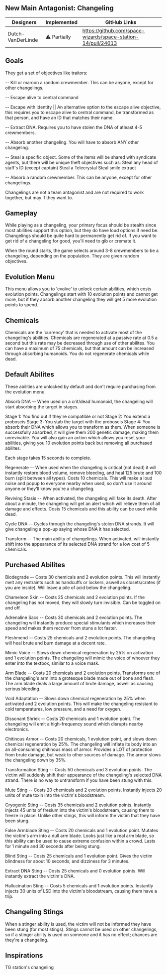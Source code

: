 ## New Main Antagonist: Changeling

| Designers | Implemented | GitHub Links |
|---|---|---|
| Dutch-VanDerLinde | :warning: Partially | https://github.com/space-wizards/space-station-14/pull/24013 |

## Goals

They get a set of objectives like traitors:

-- Kill or maroon a random crewmember. This can be anyone, except for other changelings.

-- Escape alive to central command

-- Escape with identity || An alternative option to the escape alive objective, this requires you to escape alive to central command, be transformed as that person, and have an ID that matches their name.

-- Extract DNA. Requires you to have stolen the DNA of atleast 4-5 crewmembers.

-- Absorb another changeling. You will have to absorb ANY other changeling.

-- Steal a specific object. Some of the items will be shared with syndicate agents, but there will be unique theft objectives such as:
Steal any head of staff's ID (except captain)
Steal a Telecrystal
Steal smile extract

-- Absorb a random crewmember. This can be anyone, except for other changelings.

Changelings are not a team antagonist and are not required to work together, but may if they want to.

## Gameplay
While playing as a changeling, your primary focus should be stealth since most abilities support this option, but they do have loud options if need be.
Changelings should be quite hard to permanently get rid of. If you want to get rid of a changeling for good, you'll need to gib or cremate it.

When the round starts, the game selects around 3-8 crewmembers to be a changeling, depending on the population. They are given random objectives.

## Evolution Menu
This menu allows you to 'evolve' to unlock certain abilities, which costs evolution points. Changelings start with 10 evolution points and cannot get more, but if they absorb another changeling they will get 5 more evolution points to spend.

## Chemicals
Chemicals are the 'currency' that is needed to activate most of the changeling's abilities. Chemicals are regenerated at a passive rate at 0.5 a second but this rate may be decreased through use of other abilites. You can have a maximum of 75 chemicals, but that amount can be increased through absorbing humanoids. You do not regenerate chemicals while dead.

## Default Abilites
These abilities are unlocked by default and don't require purchasing from the evolution menu.

Absorb DNA -- When used on a crit/dead humanoid, the changeling will start absorbing the target in stages.

Stage 1: You find out if they're compatible or not
Stage 2: You extend a proboscis
Stage 3: You stab the target with the proboscis
Stage 4: You absorb their DNA which allows you to transform as them. When someone is successfully absorbed, it will give them 200 genetic damage, making them unrevivable. You will also gain an action which allows you reset your abilities, giving you 10 evolution points back but removing all purchased abilites.

Each stage takes 15 seconds to complete.

Regenerate -- When used when the changeling is critical (not dead) it will instantly restore blood volume, remove bleeding, and heal 125 brute and 100 burn (split between all types). Costs 10 chemicals. This will make a loud noise and popup to everyone nearby when used, so don't use it around anyone or they'll know you're a changeling.

Reviving Stasis -- When activated, the changeling will fake its death. After about a minute, the changeling will get an alert which will relieve them of all damage and effects. Costs 15 chemicals and this ability can be used while dead.

Cycle DNA -- Cycles through the changeling's stolen DNA strands. It will give changeling a pop-up saying whose DNA it has selected.

Transform -- The main ability of changelings. When activated, will instantly shift into the appearance of its selected DNA strand for a low cost of 5 chemicals.

## Purchased Abilites
Biodegrade -- Costs 30 chemicals and 2 evolution points. This will instantly melt any restraints such as handcuffs or lockers, aswell as closets/crates (if you are inside). Will leave a pile of acid below the changeling.

Chameleon Skin -- Costs 25 chemicals and 2 evolution points. If the changeling has not moved, they will slowly turn invisible. Can be toggled on and off.

Adrenaline Sacs -- Costs 30 chemicals and 2 evolution points. The changeling will instantly produce special stimulants which increases their speed and makes them recover from stuns a lot faster.

Fleshmend -- Costs 25 chemicals and 2 evolution points. The changeling will heal brute and burn damage at a decent rate.

Mimic Voice -- Slows down chemical regeneration by 25% on activation and 1 evolution points. The changeling will mimic the voice of whoever they enter into the textbox, similar to a voice mask.

Arm Blade -- Costs 20 chemicals and 2 evolution points. Transforms one of the changeling's arm into a grotesque blade made out of bone and flesh. The arm blade deals a large amount of brute damage, aswell as causing serious bleeding.

Void Adaptation	-- Slows down chemical regeneration by 25% when activated and 2 evolution points. This will make the changeling resistant to cold temperatures, low pressure, and a need for oxygen.

Dissonant Shriek -- Costs 20 chemicals and 1 evolution point. The changeling will emit a high-frequency sound which disrupts nearby electronics.

Chitinous Armor	-- Costs 20 chemicals, 1 evolution point, and slows down chemical regeneration by 25%. The changeling will inflate its body into an an all-consuming chitinous mass of armor. Provides a LOT of protection from brute damage, but weak to other sources of damage. The armor slows the changeling down by 35%.

Transformation Sting -- Costs 50 chemicals and 3 evolution points. The victim will suddenly shift their appearance of the changeling's selected DNA strand. There is no way to untransform if you have been stung with this.

Mute Sting -- Costs 20 chemicals and 2 evolution points. Instantly injects 20 units of mute toxin into the victim's bloodstream.

Cryogenic Sting	-- Costs 35 chemicals and 2 evolution points. Instantly injects 45 units of fresium into the victim's bloodstream, causing them to freeze in place. Unlike other stings, this will inform the victim that they have been stung.

False Armblade Sting -- Costs 20 chemicals and 1 evolution point. Mutates the victim's arm into a dull arm blade. Looks just like a real arm blade, so this ability can be used to cause extreme confusion within a crowd. Lasts for 1 minute and 30 seconds after being stung.

Blind Sting -- Costs 25 chemicals and 1 evolution point. Gives the victim blindness for about 10 seconds, and dizziness for 3 minutes.

Extract DNA Sting -- Costs 25 chemicals and 0 evolution points. Will instantly extract the victim's DNA.

Hallucination Sting -- Costs 5 chemicals and 1 evolution points. Instantly injects 30 units of LSD into the victim's bloodstream, causing them have a trip.

## Changeling Stings
When a stinger ability is used, the victim will not be informed they have been stung (for most stings).
Stings cannot be used on other changelings, so if a stinger ability is used on someone and it has no effect; chances are they're a changeling.

## Inspirations

TG station's changeling

